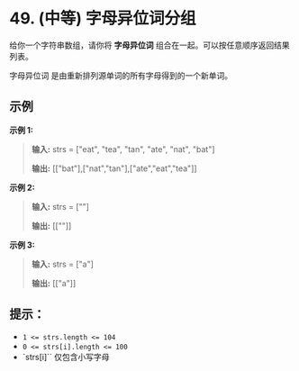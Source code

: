# 49. (中等) 字母异位词分组

给你一个字符串数组，请你将 **字母异位词** 组合在一起。可以按任意顺序返回结果列表。

字母异位词 是由重新排列源单词的所有字母得到的一个新单词。

## 示例

**示例 1:**

> **输入:** strs = ["eat", "tea", "tan", "ate", "nat", "bat"]
>
> **输出:** [["bat"],["nat","tan"],["ate","eat","tea"]]

**示例 2:**

> **输入:** strs = [""]
>
> **输出:** [[""]]

**示例 3:**

> **输入:** strs = ["a"]
>
> **输出:** [["a"]]

## 提示：

* `1 <= strs.length <= 104`
* `0 <= strs[i].length <= 100`
* `strs[i]`` 仅包含小写字母
